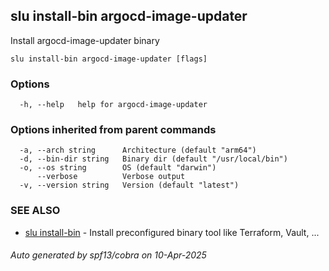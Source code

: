 ## slu install-bin argocd-image-updater

Install argocd-image-updater binary

```
slu install-bin argocd-image-updater [flags]
```

### Options

```
  -h, --help   help for argocd-image-updater
```

### Options inherited from parent commands

```
  -a, --arch string      Architecture (default "arm64")
  -d, --bin-dir string   Binary dir (default "/usr/local/bin")
  -o, --os string        OS (default "darwin")
      --verbose          Verbose output
  -v, --version string   Version (default "latest")
```

### SEE ALSO

* [slu install-bin](slu_install-bin.md)	 - Install preconfigured binary tool like Terraform, Vault, ...

###### Auto generated by spf13/cobra on 10-Apr-2025

